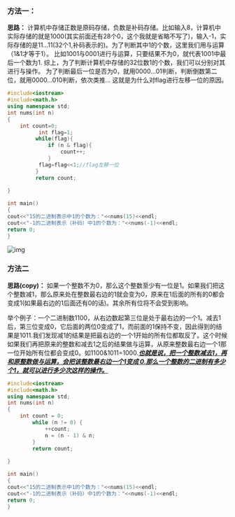 ### **方法一：**

**思路：**
计算机中存储正数是原码存储，负数是补码存储。比如输入8，计算机中 实际存储的就是1000(其实前面还有28个0，这个我就是省略不写了)，输入-1，实际存储的是11…11(32个1,补码表示的)。为了判断其中1的个数，这里我们用与运算（1&1才等于1）。
比如1001与0001进行与运算，只要结果不为0，就代表1001中最后一个数为1.
综上，为了判断计算机中存储的32位数1的个数，我们可以分别对其进行与操作。
为了判断最后一位是否为0，就用0000…01判断，判断倒数第二位，就用0000…010判断，依次类推…
这就是为什么对flag进行左移一位的原因。

```c++
#include<iostream>
#include<math.h>
using namespace std;
int nums(int n)
{
    int count=0;
          int flag=1;
         while(flag){
             if (n & flag){
                 count++;
             }
          flag=flag<<1;//flag左移一位
         }
         return count;
     
}

int main()
{
cout<<"15的二进制表示中1的个数为："<<nums(15)<<endl;
cout<<"-1的二进制表示（补码）中1的个数为："<<nums(-1)<<endl;
return 0;
}

```

![img](https://img-blog.csdnimg.cn/20191005195221363.png)



### **方法二**

**思路(copy)：**
如果一个整数不为0，那么这个整数至少有一位是1。如果我们把这个整数减1，那么原来处在整数最右边的1就会变为0，原来在1后面的所有的0都会变成1(如果最右边的1后面还有0的话)。其余所有位将不会受到影响。

举个例子：一个二进制数1100，从右边数起第三位是处于最右边的一个1。减去1后，第三位变成0，它后面的两位0变成了1，而前面的1保持不变，因此得到的结果是1011.我们发现减1的结果是把最右边的一个1开始的所有位都取反了。这个时候如果我们再把原来的整数和减去1之后的结果做与运算，从原来整数最右边一个1那一位开始所有位都会变成0。如1100&1011=1000.***<u>也就是说，把一个整数减去1，再和原整数做与运算，会把该整数最右边一个1变成 0.那么一个整数的二进制有多少个1，就可以进行多少次这样的操作。</u>***


```c++
#include<iostream>
#include<math.h>
using namespace std;
int nums(int n)
{
    int count = 0;
        while (n != 0) {
            ++count;
            n = (n - 1) & n;
        }
        return count;
     
}

int main()
{
cout<<"15的二进制表示中1的个数为："<<nums(15)<<endl;
cout<<"-1的二进制表示（补码）中1的个数为："<<nums(-1)<<endl;
return 0;
}

```



